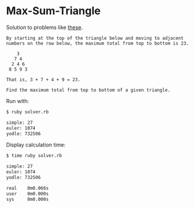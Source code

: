 Max-Sum-Triangle
================

Solution to problems like [these](https://projecteuler.net/problem=18).

```
By starting at the top of the triangle below and moving to adjacent numbers on the row below, the maximum total from top to bottom is 23.

    3
   7 4
  2 4 6
 8 5 9 3

That is, 3 + 7 + 4 + 9 = 23.

Find the maximum total from top to bottom of a given triangle. 

```

Run with:
~~~sh
$ ruby solver.rb

simple: 27
euler: 1074
yodle: 732506
~~~

Display calculation time:
~~~sh
$ time ruby solver.rb

simple: 27
euler: 1074
yodle: 732506

real    0m0.066s
user    0m0.000s
sys     0m0.000s
~~~

